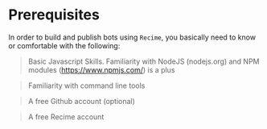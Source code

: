 # Prerequisites

In order to build and publish bots using `Recime`, you basically need to know or comfortable with the following:

> Basic Javascript Skills. Familiarity with NodeJS (nodejs.org) and NPM modules (https://www.npmjs.com/) is a plus

> Familiarity with command line tools

> A free Github account (optional) 

> A free Recime account 